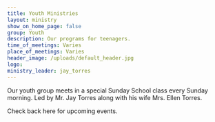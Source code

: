 ```yaml
---
title: Youth Ministries
layout: ministry
show_on_home_page: false
group: Youth
description: Our programs for teenagers.
time_of_meetings: Varies
place_of_meetings: Varies
header_image: /uploads/default_header.jpg
logo:
ministry_leader: jay_torres
---
```



Our youth group meets in a special Sunday School class every Sunday morning.  Led by Mr. Jay Torres along with his wife Mrs. Ellen Torres.

Check back here for upcoming events.